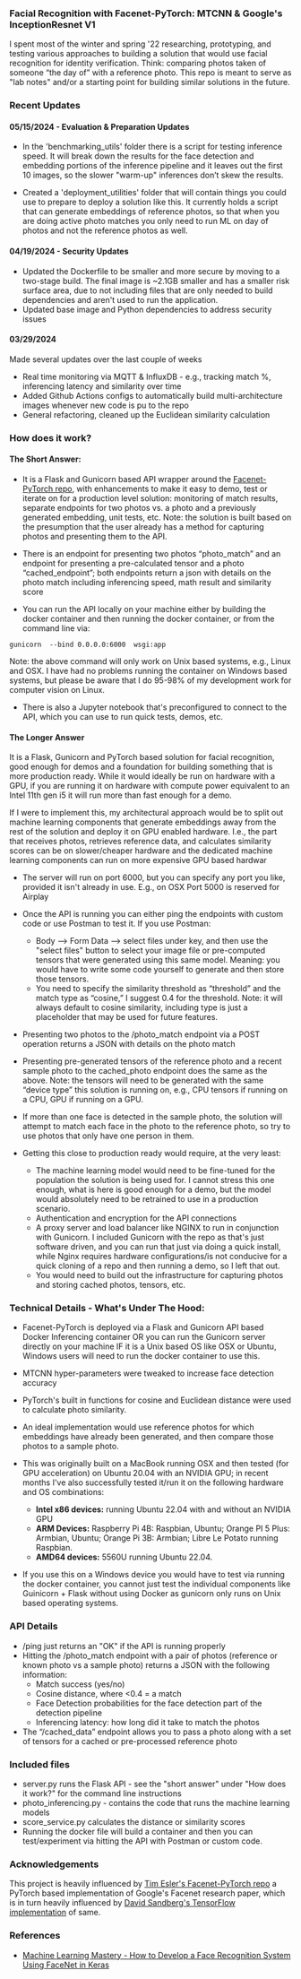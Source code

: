 ### Facial Recognition with Facenet-PyTorch: MTCNN & Google's InceptionResnet V1
I spent most of the winter and spring '22 researching, prototyping, and testing various approaches to building a solution that would use facial recognition for identity verification. Think: comparing photos taken of someone “the day of” with a reference photo. This repo is meant to serve as "lab notes" and/or a starting point for building similar solutions in the future.   

### Recent Updates

#### 05/15/2024 - Evaluation & Preparation Updates
* In the 'benchmarking_utils' folder there is a script for testing inference speed. It will break down the results for the face detection and embedding portions of the inference pipeline and it leaves out the first 10 images, so the slower "warm-up" inferences don’t skew the results. 

* Created a 'deployment_utilities' folder that will contain things you could use to prepare to deploy a solution like this. It currently holds a script that can generate embeddings of reference photos, so that when you are doing active photo matches you only need to run ML on day of photos and not the reference photos as well. 

#### 04/19/2024 - Security Updates
*  Updated the Dockerfile to be smaller and more secure by moving to a two-stage build. The final image is ~2.1GB smaller and has a smaller risk surface area, due to not including files that are only needed to build dependencies and aren't used to run the application.
* Updated base image and Python dependencies to address security issues 

#### 03/29/2024
Made several updates over the last couple of weeks 
* Real time monitoring via MQTT & InfluxDB - e.g., tracking match %, inferencing latency and similarity over time 
* Added Github Actions configs to automatically build multi-architecture images whenever new code is pu to the repo 
* General refactoring, cleaned up the Euclidean similarity calculation 

### How does it work? 
#### The Short Answer:
* It is a Flask and Gunicorn based API wrapper around the [Facenet-PyTorch repo](https://github.com/timesler/facenet-pytorch), with enhancements to make it easy to demo, test or iterate on for a production level solution: monitoring of match results, separate endpoints for two photos vs. a photo and a previously generated embedding, unit tests, etc. Note: the solution is built based on the presumption that the user already has a method for capturing photos and presenting them to the API.  

* There is an endpoint for presenting two photos “photo_match” and an endpoint for presenting a pre-calculated tensor and a photo “cached_endpoint”; both endpoints return a json with details on the photo match including inferencing speed, math result and similarity score 

* You can run the API locally on your machine either by building the docker container and then running the docker container, or from the command line via: 

```
gunicorn  --bind 0.0.0.0:6000  wsgi:app
```
Note: the above command will only work on Unix based systems, e.g., Linux and OSX. I have had no problems running the container on Windows based systems, but please be aware that I do 95-98% of my development work for computer vision on Linux. 

* There is also a Jupyter notebook that's preconfigured to connect to the API, which you can use to run quick tests, demos, etc.


#### The Longer Answer 

It is a Flask, Gunicorn and PyTorch based solution for facial recognition, good enough for demos and a foundation for building something that is more production ready. While it would ideally be run on hardware with a GPU, if you are running it on hardware with compute power equivalent to an Intel 11th gen i5 it will run more than fast enough for a demo. 

If I were to implement this, my architectural approach would be to split out machine learning components that generate embeddings away from the rest of the solution and deploy it on GPU enabled hardware. I.e., the part that receives photos, retrieves reference data, and calculates similarity scores can be on slower/cheaper hardware and the dedicated machine learning components can run on more expensive GPU based hardwar  

* The server will run on port 6000, but you can specify any port you like, provided it isn't already in use. E.g., on OSX Port 5000 is reserved for Airplay   

* Once the API is running you can either ping the endpoints with custom code or use Postman to test it. If you use Postman: 

    * Body --> Form Data --> select files under key, and then use the "select files" button to select your image file or pre-computed tensors that were generated using this same model. Meaning: you would have to write some code yourself to generate and then store those tensors.  
    * You need to specify the similarity threshold as “threshold” and the match type as “cosine,” I suggest 0.4 for the threshold. Note: it will always default to cosine similarity, including type is just a placeholder that may be used for future features. 

* Presenting two photos to the /photo_match endpoint via a POST operation returns a JSON with details on the photo match  

* Presenting pre-generated tensors of the reference photo and a recent sample photo to the cached_photo endpoint does the same as the above. Note: the tensors will need to be generated with the same “device type” this solution is running on, e.g., CPU tensors if running on a CPU, GPU if running on a GPU. 

* If more than one face is detected in the sample photo, the solution will attempt to match each face in the photo to the reference photo, so try to use photos that only have one person in them. 

* Getting this close to production ready would require, at the very least:     
    * The machine learning model would need to be fine-tuned for the population the solution is being used for. I cannot stress this one enough, what is here is good enough for a demo, but the model would absolutely need to be retrained to use in a production scenario. 
    * Authentication and encryption for the API connections 
    * A proxy server and load balancer like NGINX to run in conjunction with Gunicorn. I included Gunicorn with the repo as that's just software driven, and you can run that just via doing a quick install, while Nginx requires hardware configurations/is not conducive for a quick cloning of a repo and then running a demo, so I left that out.  
    * You would need to build out the infrastructure for capturing photos and storing cached photos, tensors, etc. 

### Technical Details - What's Under The Hood: 
* Facenet-PyTorch is deployed via a Flask and Gunicorn API based Docker Inferencing container OR you can run the Gunicorn server directly on your machine IF it is a Unix based OS like OSX or Ubuntu, Windows users will need to run the docker container to use this.  
* MTCNN hyper-parameters were tweaked to increase face detection accuracy  
* PyTorch's built in functions for cosine and Euclidean distance were used to calculate photo similarity.  
* An ideal implementation would use reference photos for which embeddings have already been generated, and then compare those photos to a sample photo.  

* This was originally built on a MacBook running OSX and then tested (for GPU acceleration) on Ubuntu 20.04 with an NVIDIA GPU; in recent months I've also successfully tested it/run it on the following hardware and OS combinations: 
    * **Intel x86 devices:** running Ubuntu 22.04 with and without an NVIDIA GPU 
    * **ARM Devices:** Raspberry Pi 4B: Raspbian, Ubuntu; Orange PI 5 Plus: Armbian, Ubuntu; Orange Pi 3B: Armbian; Libre Le Potato running Raspbian.  
    * **AMD64 devices:** 5560U running Ubuntu 22.04. 

* If you use this on a Windows device you would have to test via running the docker container, you cannot just test the individual components like Guinicorn + Flask without using Docker as gunicorn only runs on Unix based operating systems. 

### API Details 
   * /ping just returns an "OK" if the API is running properly  
   * Hitting the /photo_match endpoint with a pair of photos (reference or known photo vs a sample photo) returns a JSON with the following information: 
        * Match success (yes/no) 
        * Cosine distance, where <0.4 = a match 
        * Face Detection probabilities for the face detection part of the detection pipeline 
        * Inferencing latency: how long did it take to match the photos  
   * The “/cached_data” endpoint allows you to pass a photo along with a set of tensors for a cached or pre-processed reference photo 

### Included files 
* server.py runs the Flask API - see the "short answer" under "How does it work?" for the command line instructions 
* photo_inferencing.py - contains the code that runs the machine learning models 
* score_service.py calculates the distance or similarity scores 
* Running the docker file will build a container and then you can test/experiment via hitting the API with Postman or custom code. 


### Acknowledgements 
This project is heavily influenced by [Tim Esler's Facenet-PyTorch repo](https://github.com/timesler/facenet-pytorch) a PyTorch based implementation of Google's Facenet research paper, which is in turn heavily influenced by [David Sandberg's TensorFlow implementation](https://github.com/davidsandberg/facenet) of same. 

### References 
* [Machine Learning Mastery - How to Develop a Face Recognition System Using FaceNet in Keras](https://machinelearningmastery.com/how-to-develop-a-face-recognition-system-using-facenet-in-keras-and-an-svm-classifier/) 